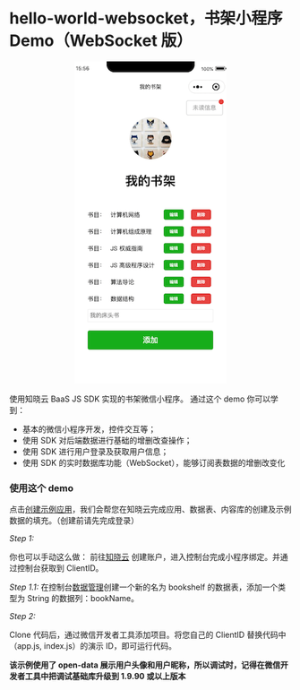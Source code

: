 # hello-world-websocket，书架小程序 Demo（WebSocket 版）

<p align="center"><img src="../assets/hello-world-websocket.png" /></p>

使用知晓云 BaaS JS SDK 实现的书架微信小程序。
通过这个 demo 你可以学到：

- 基本的微信小程序开发，控件交互等；
- 使用 SDK 对后端数据进行基础的增删改查操作；
- 使用 SDK 进行用户登录及获取用户信息；
- 使用 SDK 的实时数据库功能（WebSocket），能够订阅表数据的增删改变化


### 使用这个 demo

点击<a href="https://cloud.minapp.com/dashboard/?demo=bookshelf-demo" target="_blank">创建示例应用</a>，我们会帮您在知晓云完成应用、数据表、内容库的创建及示例数据的填充。（创建前请先完成登录）

*Step 1:*

你也可以手动这么做：
前往[知晓云](https://cloud.minapp.com) 创建账户，进入控制台完成小程序绑定。并通过控制台获取到 ClientID。

*Step 1.1:*
在控制台[数据管理](https://cloud.minapp.com/hydrogen/flex/schema/)创建一个新的名为 bookshelf 的数据表，添加一个类型为 String 的数据列：bookName。

*Step 2:*

Clone 代码后，通过微信开发者工具添加项目。将您自己的 ClientID 替换代码中（app.js, index.js）的演示 ID，即可运行代码。

**该示例使用了 open-data 展示用户头像和用户昵称，所以调试时，记得在微信开发者工具中把调试基础库升级到 1.9.90 或以上版本**
